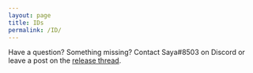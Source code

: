 ```yaml
---
layout: page
title: IDs
permalink: /ID/
---
```


<p>Have a question? Something missing? Contact Saya#8503 on Discord or leave a post on the <a href="https://forums.wynncraft.com/threads/uwynn-release-thread.295591/">release thread</a>.</p>

<br>
<div id="table-container" class="table-dark"></div>



<script src="/js/jquery-3.6.0.min.js"></script>
<script src="https://cdnjs.cloudflare.com/ajax/libs/twitter-bootstrap/4.2.1/js/bootstrap.bundle.min.js"></script>
<script src="/js/jquery.csv.min.js"></script>
<script src="https://cdn.datatables.net/1.10.19/js/jquery.dataTables.min.js"></script>
<script src="https://cdn.datatables.net/1.10.19/js/dataTables.bootstrap4.min.js"></script>
<script src="/js/csv_to_html_table.js"></script>
<script>
    CsvToHtmlTable.init({
      csv_path: '/data/IDs.csv', 
      element: 'table-container', 
      allow_download: false,
      csv_options: {separator: ',', delimiter: '"'},
      datatables_options: {
        "paging": false, 
        "autoWidth": false,
        "order": [],
        "columns": [
          { "width": "20%" }, // name
          { "width": "13%" }, // alias
          { "width": "7%" }, // type
          { "width": "5%" }, // raw or %
          { "width": "40%" }, // effect
          { "width": "15%" } // additional

        ]
      }
    });
</script>